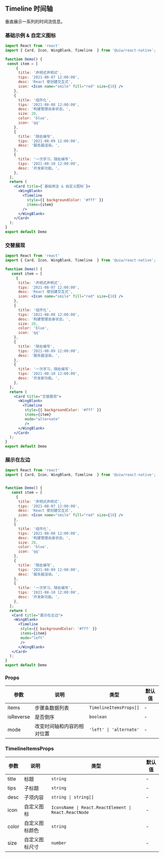 Timeline 时间轴
---

垂直展示一系列的时间流信息。

### 基础示例 & 自定义图标

```jsx  mdx:preview
import React from 'react'
import { Card, Icon, WingBlank, Timeline  } from '@uiw/react-native';

function Demo() {
 const item = [
     {
      title: '声明式声明式',
      tips: '2021-08-07 12:00:00',
      desc: 'React 使创建交互式',
      icon: <Icon name="smile" fill="red" size={18} />
    },
    {
      title: '组件化',
      tips: '2021-08-08 12:00:00',
      desc: '构建管理自身状态。',
      size: 20,
      color: 'blue',
      icon: 'qq'
    },
    {
      title: '随处编写',
      tips: '2021-08-09 12:00:00',
      desc: '服务器渲染。',
    },
    {
      title: '一次学习，随处编写',
      tips: '2021-08-10 12:00:00',
      desc: '开发新功能。',
    },
  ];
  return (
    <Card title={`基础用法 & 自定义图标`}>
      <WingBlank>
        <Timeline
          style={{ backgroundColor: '#fff' }}
          items={item}
        />
      </WingBlank>
    </Card>
  );
}
export default Demo
```

### 交替展现

```jsx  mdx:preview
import React from 'react'
import { Card, Icon, WingBlank, Timeline  } from '@uiw/react-native';

function Demo() {
   const item = [
     {
      title: '声明式声明式',
      tips: '2021-08-07 12:00:00',
      desc: 'React 使创建交互式',
      icon: <Icon name="smile" fill="red" size={18} />
    },
    {
      title: '组件化',
      tips: '2021-08-08 12:00:00',
      desc: '构建管理自身状态。',
      size: 20,
      color: 'blue',
      icon: 'qq'
    },
    {
      title: '随处编写',
      tips: '2021-08-09 12:00:00',
      desc: '服务器渲染。',
    },
    {
      title: '一次学习，随处编写',
      tips: '2021-08-10 12:00:00',
      desc: '开发新功能。',
    },
  ];
  return (
    <Card title="交替展现">
      <WingBlank>
        <Timeline
         style={{ backgroundColor: '#fff' }}
         items={item}
         mode="alternate"
         />
      </WingBlank>
    </Card>
  );
}
export default Demo
```

### 展示在左边

```jsx  mdx:preview
import React from 'react'
import { Card, Icon, WingBlank, Timeline  } from '@uiw/react-native';


function Demo() {
   const item = [
     {
      title: '声明式声明式',
      tips: '2021-08-07 12:00:00',
      desc: 'React 使创建交互式',
      icon: <Icon name="smile" fill="red" size={18} />
    },
    {
      title: '组件化',
      tips: '2021-08-08 12:00:00',
      desc: '构建管理自身状态。',
      size: 20,
      color: 'blue',
      icon: 'qq'
    },
    {
      title: '随处编写',
      tips: '2021-08-09 12:00:00',
      desc: '服务器渲染。',
    },
    {
      title: '一次学习，随处编写',
      tips: '2021-08-10 12:00:00',
      desc: '开发新功能。',
    },
  ];
  return (
   <Card title="展示在左边">
    <WingBlank>
      <Timeline
       style={{ backgroundColor: '#fff' }}
       items={item}
       mode="left"
       />
      </WingBlank>
   </Card>
  );
}
export default Demo
```

### Props
| 参数 | 说明 | 类型 | 默认值 |
|------|------|-----|------|
| items | 步骤条数据列表 | `TimelineItemsProps[]` | - |
| isReverse | 是否倒序 |  `boolean` | - |
| mode | 改变时间轴和内容的相对位置 | `'left' \| 'alternate'` | - |


### TimelineItemsProps
| 参数 | 说明 | 类型 | 默认值 |
|------|------|-----|------|
| title | 标题 | `string` | - |
| tips | 子标题 | `string` | - |
| desc | 子项内容 | `string \| string[]` | - |
| icon | 自定义图标 | `IconsName \| React.ReactElement \| React.ReactNode` | - |
| color | 自定义图标颜色 | `string` | - |
| size | 自定义图标尺寸 | `number` | - |